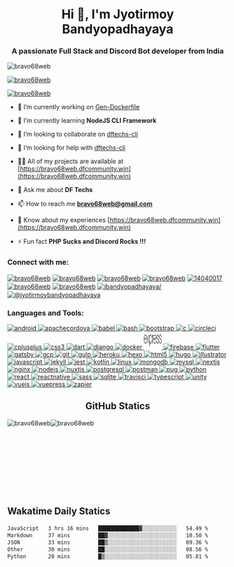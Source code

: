 <h1 align="center">Hi 👋, I'm Jyotirmoy Bandyopadhayaya</h1>
<h3 align="center">A passionate Full Stack and Discord Bot developer from India</h3>

<p align="left"> <img src="https://komarev.com/ghpvc/?username=bravo68web&label=Profile%20views&color=f1d104&style=flat-square" alt="bravo68web" /> </p>

<p align="left"> <a href="https://github.com/ryo-ma/github-profile-trophy"><img src="https://github-profile-trophy.vercel.app/?username=bravo68web&theme=onedark" alt="bravo68web" /></a> </p>

<p align="left"> <a href="https://twitter.com/bravo68web" target="blank"><img src="https://img.shields.io/twitter/follow/bravo68web?logo=twitter&style=for-the-badge" alt="bravo68web" /></a> </p>

- 🔭 I’m currently working on [Gen-Dockerfile](https://github.com/DFTECHSDEVCENTER/gen-dockerfile)

- 🌱 I’m currently learning **NodeJS CLI Framework**

- 👯 I’m looking to collaborate on [dftechs-cli](https://github.com/DFTECHSDEVCENTER/dftechs-cli)

- 🤝 I’m looking for help with [dftechs-cli](https://github.com/DFTECHSDEVCENTER/dftechs-cli)

- 👨‍💻 All of my projects are available at [https://bravo68web.dfcommunity.win](https://bravo68web.dfcommunity.win)

- 💬 Ask me about **DF Techs**

- 📫 How to reach me **bravo68web@gmail.com**

- 📄 Know about my experiences [https://bravo68web.dfcommunity.win](https://bravo68web.dfcommunity.win)

- ⚡ Fun fact **PHP Sucks and Discord Rocks !!!**

<h3 align="left">Connect with me:</h3>
<p align="left">
<a href="https://codepen.io/bravo68web" target="blank"><img align="center" src="https://cdn.jsdelivr.net/npm/simple-icons@3.0.1/icons/codepen.svg" alt="bravo68web" height="30" width="40" /></a>
<a href="https://dev.to/bravo68web" target="blank"><img align="center" src="https://cdn.jsdelivr.net/npm/simple-icons@3.0.1/icons/dev-dot-to.svg" alt="bravo68web" height="30" width="40" /></a>
<a href="https://twitter.com/bravo68web" target="blank"><img align="center" src="https://cdn.jsdelivr.net/npm/simple-icons@3.0.1/icons/twitter.svg" alt="bravo68web" height="30" width="40" /></a>
<a href="https://linkedin.com/in/bravo68web" target="blank"><img align="center" src="https://cdn.jsdelivr.net/npm/simple-icons@3.0.1/icons/linkedin.svg" alt="bravo68web" height="30" width="40" /></a>
<a href="https://stackoverflow.com/users/14040017" target="blank"><img align="center" src="https://cdn.jsdelivr.net/npm/simple-icons@3.0.1/icons/stackoverflow.svg" alt="14040017" height="30" width="40" /></a>
<a href="https://codesandbox.com/bravo68web" target="blank"><img align="center" src="https://cdn.jsdelivr.net/npm/simple-icons@3.0.1/icons/codesandbox.svg" alt="bravo68web" height="30" width="40" /></a>
<a href="https://fb.com/bravo68web" target="blank"><img align="center" src="https://cdn.jsdelivr.net/npm/simple-icons@3.0.1/icons/facebook.svg" alt="bravo68web" height="30" width="40" /></a>
<a href="https://instagram.com/jbandyopadhayaya/" target="blank"><img align="center" src="https://cdn.jsdelivr.net/npm/simple-icons@3.0.1/icons/instagram.svg" alt="jbandyopadhayaya/" height="30" width="40" /></a>
<a href="https://medium.com/@jyotirmoybandyopadhayaya" target="blank"><img align="center" src="https://cdn.jsdelivr.net/npm/simple-icons@3.0.1/icons/medium.svg" alt="@jyotirmoybandyopadhayaya" height="30" width="40" /></a>
</p>

<h3 align="left">Languages and Tools:</h3>
<p align="left"> <a href="https://developer.android.com" target="_blank"> <img src="https://raw.githubusercontent.com/rahuldkjain/github-profile-readme-generator/e6d2cdb5a7df133c725fad507febecfb8f8a9073/src/images/icons/MobileAppDevelopment/android.svg" alt="android" width="40" height="40"/> </a> <a href="https://cordova.apache.org/" target="_blank"> <img src="https://raw.githubusercontent.com/rahuldkjain/github-profile-readme-generator/e6d2cdb5a7df133c725fad507febecfb8f8a9073/src/images/icons/MobileAppDevelopment/apachecordova.svg" alt="apachecordova" width="40" height="40"/> </a> <a href="https://babeljs.io/" target="_blank"> <img src="https://raw.githubusercontent.com/rahuldkjain/github-profile-readme-generator/e6d2cdb5a7df133c725fad507febecfb8f8a9073/src/images/icons/FrontendDevelopment/babel.svg" alt="babel" width="40" height="40"/> </a> <a href="https://www.gnu.org/software/bash/" target="_blank"> <img src="https://raw.githubusercontent.com/rahuldkjain/github-profile-readme-generator/e6d2cdb5a7df133c725fad507febecfb8f8a9073/src/images/icons/Devops/bash.svg" alt="bash" width="40" height="40"/> </a> <a href="https://getbootstrap.com" target="_blank"> <img src="https://raw.githubusercontent.com/rahuldkjain/github-profile-readme-generator/e6d2cdb5a7df133c725fad507febecfb8f8a9073/src/images/icons/FrontendDevelopment/bootstrap.svg" alt="bootstrap" width="40" height="40"/> </a> <a href="https://www.cprogramming.com/" target="_blank"> <img src="https://raw.githubusercontent.com/rahuldkjain/github-profile-readme-generator/e6d2cdb5a7df133c725fad507febecfb8f8a9073/src/images/icons/ProgrammingLanguages/c.svg" alt="c" width="40" height="40"/> </a> <a href="https://circleci.com" target="_blank"> <img src="https://raw.githubusercontent.com/rahuldkjain/github-profile-readme-generator/e6d2cdb5a7df133c725fad507febecfb8f8a9073/src/images/icons/Devops/circleci.svg" alt="circleci" width="40" height="40"/> </a> <a href="https://www.w3schools.com/cpp/" target="_blank"> <img src="https://raw.githubusercontent.com/rahuldkjain/github-profile-readme-generator/e6d2cdb5a7df133c725fad507febecfb8f8a9073/src/images/icons/ProgrammingLanguages/cpp.svg" alt="cplusplus" width="40" height="40"/> </a> <a href="https://www.w3schools.com/css/" target="_blank"> <img src="https://raw.githubusercontent.com/rahuldkjain/github-profile-readme-generator/e6d2cdb5a7df133c725fad507febecfb8f8a9073/src/images/icons/FrontendDevelopment/css.svg" alt="css3" width="40" height="40"/> </a> <a href="https://dart.dev" target="_blank"> <img src="https://raw.githubusercontent.com/rahuldkjain/github-profile-readme-generator/e6d2cdb5a7df133c725fad507febecfb8f8a9073/src/images/icons/MobileAppDevelopment/dart.svg" alt="dart" width="40" height="40"/> </a> <a href="https://www.djangoproject.com/" target="_blank"> <img src="https://raw.githubusercontent.com/rahuldkjain/github-profile-readme-generator/e6d2cdb5a7df133c725fad507febecfb8f8a9073/src/images/icons/Framework/django.svg" alt="django" width="40" height="40"/> </a> <a href="https://www.docker.com/" target="_blank"> <img src="https://raw.githubusercontent.com/rahuldkjain/github-profile-readme-generator/e6d2cdb5a7df133c725fad507febecfb8f8a9073/src/images/icons/Devops/docker.svg" alt="docker" width="40" height="40"/> </a> <a href="https://expressjs.com" target="_blank"> <img src="https://raw.githubusercontent.com/rahuldkjain/github-profile-readme-generator/e6d2cdb5a7df133c725fad507febecfb8f8a9073/src/images/icons/BackendDevelopment/express.svg" alt="express" width="40" height="40"/> </a> <a href="https://firebase.google.com/" target="_blank"> <img src="https://raw.githubusercontent.com/rahuldkjain/github-profile-readme-generator/e6d2cdb5a7df133c725fad507febecfb8f8a9073/src/images/icons/BaaS/firebase.svg" alt="firebase" width="40" height="40"/> </a> <a href="https://flutter.dev" target="_blank"> <img src="https://raw.githubusercontent.com/rahuldkjain/github-profile-readme-generator/e6d2cdb5a7df133c725fad507febecfb8f8a9073/src/images/icons/MobileAppDevelopment/flutter.svg" alt="flutter" width="40" height="40"/> </a> <a href="https://www.gatsbyjs.com/" target="_blank"> <img src="https://raw.githubusercontent.com/rahuldkjain/github-profile-readme-generator/e6d2cdb5a7df133c725fad507febecfb8f8a9073/src/images/icons/StaticSiteGenerators/gatsby.svg" alt="gatsby" width="40" height="40"/> </a> <a href="https://cloud.google.com" target="_blank"> <img src="https://raw.githubusercontent.com/rahuldkjain/github-profile-readme-generator/e6d2cdb5a7df133c725fad507febecfb8f8a9073/src/images/icons/Devops/gcp.svg" alt="gcp" width="40" height="40"/> </a> <a href="https://git-scm.com/" target="_blank"> <img src="https://raw.githubusercontent.com/rahuldkjain/github-profile-readme-generator/e6d2cdb5a7df133c725fad507febecfb8f8a9073/src/images/icons/Other/git.svg" alt="git" width="40" height="40"/> </a> <a href="https://gulpjs.com" target="_blank"> <img src="https://raw.githubusercontent.com/rahuldkjain/github-profile-readme-generator/e6d2cdb5a7df133c725fad507febecfb8f8a9073/src/images/icons/FrontendDevelopment/gulp.svg" alt="gulp" width="40" height="40"/> </a> <a href="https://heroku.com" target="_blank"> <img src="https://raw.githubusercontent.com/rahuldkjain/github-profile-readme-generator/e6d2cdb5a7df133c725fad507febecfb8f8a9073/src/images/icons/BaaS/heroku.svg" alt="heroku" width="40" height="40"/> </a> <a href="hexo.io/" target="_blank"> <img src="https://raw.githubusercontent.com/rahuldkjain/github-profile-readme-generator/e6d2cdb5a7df133c725fad507febecfb8f8a9073/src/images/icons/StaticSiteGenerators/hexo.svg" alt="hexo" width="40" height="40"/> </a> <a href="https://www.w3.org/html/" target="_blank"> <img src="https://raw.githubusercontent.com/rahuldkjain/github-profile-readme-generator/e6d2cdb5a7df133c725fad507febecfb8f8a9073/src/images/icons/FrontendDevelopment/html.svg" alt="html5" width="40" height="40"/> </a> <a href="https://gohugo.io/" target="_blank"> <img src="https://raw.githubusercontent.com/rahuldkjain/github-profile-readme-generator/e6d2cdb5a7df133c725fad507febecfb8f8a9073/src/images/icons/StaticSiteGenerators/hugo.svg" alt="hugo" width="40" height="40"/> </a> <a href="https://www.adobe.com/in/products/illustrator.html" target="_blank"> <img src="https://raw.githubusercontent.com/rahuldkjain/github-profile-readme-generator/e6d2cdb5a7df133c725fad507febecfb8f8a9073/src/images/icons/Software/illustrator.svg" alt="illustrator" width="40" height="40"/> </a> <a href="https://developer.mozilla.org/en-US/docs/Web/JavaScript" target="_blank"> <img src="https://raw.githubusercontent.com/rahuldkjain/github-profile-readme-generator/e6d2cdb5a7df133c725fad507febecfb8f8a9073/src/images/icons/ProgrammingLanguages/javascript.svg" alt="javascript" width="40" height="40"/> </a> <a href="https://jekyllrb.com/" target="_blank"> <img src="https://raw.githubusercontent.com/rahuldkjain/github-profile-readme-generator/e6d2cdb5a7df133c725fad507febecfb8f8a9073/src/images/icons/StaticSiteGenerators/jekyll.svg" alt="jekyll" width="40" height="40"/> </a> <a href="https://jestjs.io" target="_blank"> <img src="https://raw.githubusercontent.com/rahuldkjain/github-profile-readme-generator/e6d2cdb5a7df133c725fad507febecfb8f8a9073/src/images/icons/Testing/jest.svg" alt="jest" width="40" height="40"/> </a> <a href="https://kotlinlang.org" target="_blank"> <img src="https://raw.githubusercontent.com/rahuldkjain/github-profile-readme-generator/e6d2cdb5a7df133c725fad507febecfb8f8a9073/src/images/icons/MobileAppDevelopment/kotlin.svg" alt="kotlin" width="40" height="40"/> </a> <a href="https://www.linux.org/" target="_blank"> <img src="https://raw.githubusercontent.com/rahuldkjain/github-profile-readme-generator/e6d2cdb5a7df133c725fad507febecfb8f8a9073/src/images/icons/Other/linux.svg" alt="linux" width="40" height="40"/> </a> <a href="https://www.mongodb.com/" target="_blank"> <img src="https://raw.githubusercontent.com/rahuldkjain/github-profile-readme-generator/e6d2cdb5a7df133c725fad507febecfb8f8a9073/src/images/icons/Database/mongodb.svg" alt="mongodb" width="40" height="40"/> </a> <a href="https://www.mysql.com/" target="_blank"> <img src="https://raw.githubusercontent.com/rahuldkjain/github-profile-readme-generator/e6d2cdb5a7df133c725fad507febecfb8f8a9073/src/images/icons/Database/mysql.svg" alt="mysql" width="40" height="40"/> </a> <a href="https://nextjs.org/" target="_blank"> <img src="https://raw.githubusercontent.com/rahuldkjain/github-profile-readme-generator/e6d2cdb5a7df133c725fad507febecfb8f8a9073/src/images/icons/StaticSiteGenerators/nextjs.svg" alt="nextjs" width="40" height="40"/> </a> <a href="https://www.nginx.com" target="_blank"> <img src="https://raw.githubusercontent.com/rahuldkjain/github-profile-readme-generator/e6d2cdb5a7df133c725fad507febecfb8f8a9073/src/images/icons/BackendDevelopment/nginx.svg" alt="nginx" width="40" height="40"/> </a> <a href="https://nodejs.org" target="_blank"> <img src="https://raw.githubusercontent.com/rahuldkjain/github-profile-readme-generator/e6d2cdb5a7df133c725fad507febecfb8f8a9073/src/images/icons/BackendDevelopment/nodejs.svg" alt="nodejs" width="40" height="40"/> </a> <a href="https://nuxtjs.org/" target="_blank"> <img src="https://raw.githubusercontent.com/rahuldkjain/github-profile-readme-generator/e6d2cdb5a7df133c725fad507febecfb8f8a9073/src/images/icons/StaticSiteGenerators/nuxtjs.svg" alt="nuxtjs" width="40" height="40"/> </a> <a href="https://www.postgresql.org" target="_blank"> <img src="https://raw.githubusercontent.com/rahuldkjain/github-profile-readme-generator/e6d2cdb5a7df133c725fad507febecfb8f8a9073/src/images/icons/Database/postgresql.svg" alt="postgresql" width="40" height="40"/> </a> <a href="https://postman.com" target="_blank"> <img src="https://raw.githubusercontent.com/rahuldkjain/github-profile-readme-generator/e6d2cdb5a7df133c725fad507febecfb8f8a9073/src/images/icons/Software/postman.svg" alt="postman" width="40" height="40"/> </a> <a href="https://pugjs.org" target="_blank"> <img src="https://raw.githubusercontent.com/rahuldkjain/github-profile-readme-generator/e6d2cdb5a7df133c725fad507febecfb8f8a9073/src/images/icons/FrontendDevelopment/pug.svg" alt="pug" width="40" height="40"/> </a> <a href="https://www.python.org" target="_blank"> <img src="https://raw.githubusercontent.com/rahuldkjain/github-profile-readme-generator/e6d2cdb5a7df133c725fad507febecfb8f8a9073/src/images/icons/ProgrammingLanguages/python.svg" alt="python" width="40" height="40"/> </a> <a href="https://reactjs.org/" target="_blank"> <img src="https://raw.githubusercontent.com/rahuldkjain/github-profile-readme-generator/e6d2cdb5a7df133c725fad507febecfb8f8a9073/src/images/icons/FrontendDevelopment/reactjs.svg" alt="react" width="40" height="40"/> </a> <a href="https://reactnative.dev/" target="_blank"> <img src="https://raw.githubusercontent.com/rahuldkjain/github-profile-readme-generator/e6d2cdb5a7df133c725fad507febecfb8f8a9073/src/images/icons/MobileAppDevelopment/reactnative.svg" alt="reactnative" width="40" height="40"/> </a> <a href="https://sass-lang.com" target="_blank"> <img src="https://raw.githubusercontent.com/rahuldkjain/github-profile-readme-generator/e6d2cdb5a7df133c725fad507febecfb8f8a9073/src/images/icons/FrontendDevelopment/sass.svg" alt="sass" width="40" height="40"/> </a> <a href="https://www.sqlite.org/" target="_blank"> <img src="https://raw.githubusercontent.com/rahuldkjain/github-profile-readme-generator/e6d2cdb5a7df133c725fad507febecfb8f8a9073/src/images/icons/Database/sqlite.svg" alt="sqlite" width="40" height="40"/> </a> <a href="https://travis-ci.org" target="_blank"> <img src="https://raw.githubusercontent.com/rahuldkjain/github-profile-readme-generator/e6d2cdb5a7df133c725fad507febecfb8f8a9073/src/images/icons/Devops/travisci.svg" alt="travisci" width="40" height="40"/> </a> <a href="https://www.typescriptlang.org/" target="_blank"> <img src="https://raw.githubusercontent.com/rahuldkjain/github-profile-readme-generator/e6d2cdb5a7df133c725fad507febecfb8f8a9073/src/images/icons/ProgrammingLanguages/typescript.svg" alt="typescript" width="40" height="40"/> </a> <a href="https://unity.com/" target="_blank"> <img src="https://raw.githubusercontent.com/rahuldkjain/github-profile-readme-generator/e6d2cdb5a7df133c725fad507febecfb8f8a9073/src/images/icons/GameEngines/unity.svg" alt="unity" width="40" height="40"/> </a> <a href="https://vuejs.org/" target="_blank"> <img src="https://raw.githubusercontent.com/rahuldkjain/github-profile-readme-generator/e6d2cdb5a7df133c725fad507febecfb8f8a9073/src/images/icons/FrontendDevelopment/vuejs.svg" alt="vuejs" width="40" height="40"/> </a> <a href="https://vuepress.vuejs.org/" target="_blank"> <img src="https://raw.githubusercontent.com/rahuldkjain/github-profile-readme-generator/e6d2cdb5a7df133c725fad507febecfb8f8a9073/src/images/icons/StaticSiteGenerators/vuepress.svg" alt="vuepress" width="40" height="40"/> </a> <a href="https://zapier.com" target="_blank"> <img src="https://raw.githubusercontent.com/rahuldkjain/github-profile-readme-generator/e6d2cdb5a7df133c725fad507febecfb8f8a9073/src/images/icons/Automation/zapier.svg" alt="zapier" width="40" height="40"/> </a> </p>

<h2 align="center">GitHub Statics</h2>
<p><img align="left" src="https://github-readme-stats.vercel.app/api/top-langs?username=bravo68web&show_icons=true&theme=merko&layout=compact" alt="bravo68web" /></p>

<p><img align="left" src="https://github-readme-stats.vercel.app/api?username=bravo68web&show_icons=true&theme=dracula" alt="bravo68web" /> <br><br><br><br></p>

<p><h2 align="left"><br><br><br><br>Wakatime Daily Statics</h2></p>

<!--START_SECTION:waka-->
```text
JavaScript   3 hrs 16 mins   █████████████▓░░░░░░░░░░░   54.49 % 
Markdown     37 mins         ██▓░░░░░░░░░░░░░░░░░░░░░░   10.50 % 
JSON         33 mins         ██▒░░░░░░░░░░░░░░░░░░░░░░   09.36 % 
Other        30 mins         ██░░░░░░░░░░░░░░░░░░░░░░░   08.56 % 
Python       20 mins         █▒░░░░░░░░░░░░░░░░░░░░░░░   05.81 % 
```
<!--END_SECTION:waka-->

